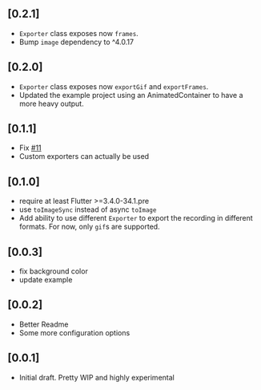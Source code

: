 ## [0.2.1]

* `Exporter` class exposes now `frames`.
*  Bump `image` dependency to ^4.0.17

## [0.2.0]

* `Exporter` class exposes now `exportGif` and `exportFrames`.
* Updated the example project using an AnimatedContainer to have a more heavy output.

## [0.1.1]

* Fix [#11](https://github.com/ueman/screenrecorder/issues/11)
* Custom exporters can actually be used

## [0.1.0]

* require at least Flutter >=3.4.0-34.1.pre
* use `toImageSync` instead of async `toImage`
* Add ability to use different `Exporter` to export the recording in different formats. For now, only `gif`s are supported.

## [0.0.3]

* fix background color
* update example

## [0.0.2]

* Better Readme
* Some more configuration options


## [0.0.1]

* Initial draft. Pretty WIP and highly experimental
